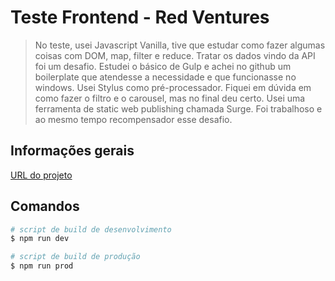 # Teste Frontend - Red Ventures

> No teste, usei Javascript Vanilla, tive que estudar como fazer algumas coisas com DOM, map, filter e reduce.
Tratar os dados vindo da API foi um desafio.
Estudei o básico de Gulp e achei no github um boilerplate que atendesse a necessidade e que funcionasse no windows.
Usei Stylus como pré-processador.
Fiquei em dúvida em como fazer o filtro e o carousel, mas no final deu certo.
Usei uma ferramenta de static web publishing chamada Surge.
Foi trabalhoso e ao mesmo tempo recompensador esse desafio.

## Informações gerais
[URL do projeto](http://uppity-eggs.surge.sh)

## Comandos
```sh
# script de build de desenvolvimento
$ npm run dev

# script de build de produção
$ npm run prod
```

